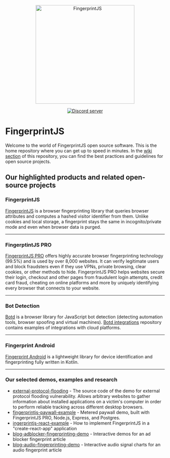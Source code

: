 <p align="center">
  <a href="https://fingerprintjs.com">
    <img src="https://user-images.githubusercontent.com/10922372/126625113-3211d463-37ce-4512-a5c4-ead4a2bc280d.png" alt="FingerprintJS" width="312px" />
  </a>
<p align="center">
<p align="center">
  <a href="https://discord.gg/39EpE2neBg">
    <img src="https://img.shields.io/discord/852099967190433792?style=for-the-badge&label=Discord&logo=Discord&logoColor=white" alt="Discord server">
  </a>
</p>
  
# FingerprintJS

Welcome to the world of FingerprintJS open source software. This is the home repository where you can get up to speed in minutes. In the [wiki section](https://github.com/FingerprintJS/Home/wiki) of this repository, you can find the best practices and guidelines for open source projects.
  
## Our highlighted products and related open-source projects
  
### FingerprintJS
  
[FingerprintJS](https://github.com/fingerprintjs/fingerprintjs) is a browser fingerprinting library that queries browser attributes and computes a hashed visitor identifier from them. Unlike cookies and local storage, a fingerprint stays the same in incognito/private mode and even when browser data is purged.
  
---
  
### FingerptintJS PRO
  
[FingerprintJS PRO](https://fingerprintjs.com/) offers highly accurate browser fingerprinting technology (99.5%) and is used by over 8,000 websites. It can verify legitimate users and block fraudsters even if they use VPNs, private browsing, clear cookies, or other methods to hide. FingerprintJS PRO helps websites secure their login, checkout and other pages from fraudulent login attempts, credit card fraud, cheating on online platforms and more by uniquely identifying every browser that connects to your website.
  
---
  
### Bot Detection
[Botd](https://github.com/fingerprintjs/botd) is a browser library for JavaScript bot detection (detecting automation tools, browser spoofing and virtual machines).
[Botd integrations](https://github.com/fingerprintjs/botd-integrations) repository contains examples of integrations with cloud platforms.
  
---
  
### Fingerprint Android
[Fingerprint Android](https://github.com/fingerprintjs/fingerprint-android) is a lightweight library for device identification and fingerprinting fully written in Kotlin.

---

### Our selected demos, examples and research
- [external-protocol-flooding](https://github.com/fingerprintjs/external-protocol-flooding) - The source code of the demo for external protocol flooding vulnerability. Allows arbitrary websites to gather information about installed applications on a victim's computer in order to perform reliable tracking across different desktop browsers.
- [fingerprintjs-paywall-example](https://github.com/fingerprintjs/fingerprintjs-paywall-example) - Metered paywall demo, built with FingerprintJS PRO, Node.js, Express, and Postgres.
- [ingerprintjs-react-example](https://github.com/fingerprintjs/fingerprintjs-react-example) - How to implement FingerprintJS in a "create-react-app" application
- [blog-adblocker-fingerprinting-demo](https://github.com/fingerprintjs/blog-adblocker-fingerprinting-demo) - Interactive demos for an ad blocker fingerprint article
- [blog-audio-fingerprinting-demo](https://github.com/fingerprintjs/blog-audio-fingerprinting-demo) - Interactive audio signal charts for an audio fingerprint article
